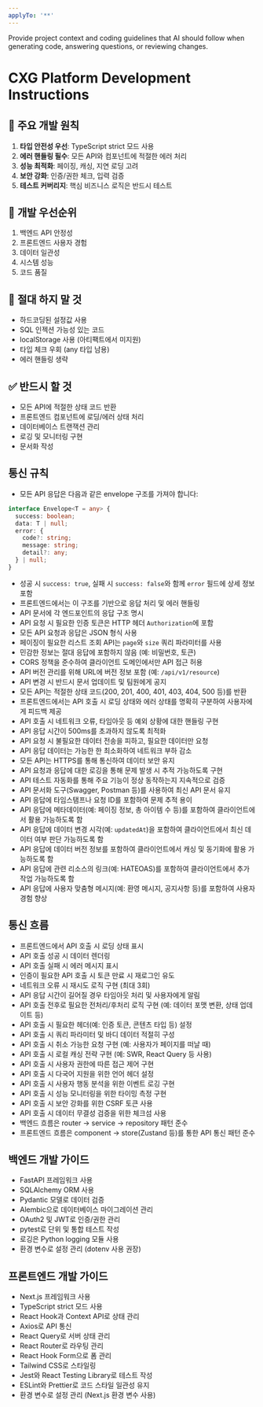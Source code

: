 ```yaml
---
applyTo: '**'
---
```

Provide project context and coding guidelines that AI should follow when generating code, answering questions, or reviewing changes.

# CXG Platform Development Instructions

## 🎯 주요 개발 원칙
1. **타입 안전성 우선**: TypeScript strict 모드 사용
2. **에러 핸들링 필수**: 모든 API와 컴포넌트에 적절한 에러 처리
3. **성능 최적화**: 페이징, 캐싱, 지연 로딩 고려
4. **보안 강화**: 인증/권한 체크, 입력 검증
5. **테스트 커버리지**: 핵심 비즈니스 로직은 반드시 테스트

## 🚀 개발 우선순위
1. 백엔드 API 안정성
2. 프론트엔드 사용자 경험
3. 데이터 일관성
4. 시스템 성능
5. 코드 품질

## 🚫 절대 하지 말 것
- 하드코딩된 설정값 사용
- SQL 인젝션 가능성 있는 코드
- localStorage 사용 (아티팩트에서 미지원)
- 타입 체크 우회 (any 타입 남용)
- 에러 핸들링 생략

## ✅ 반드시 할 것
- 모든 API에 적절한 상태 코드 반환
- 프론트엔드 컴포넌트에 로딩/에러 상태 처리
- 데이터베이스 트랜잭션 관리
- 로깅 및 모니터링 구현
- 문서화 작성

## 통신 규칙
- 모든 API 응답은 다음과 같은 envelope 구조를 가져야 합니다:
```typescript
interface Envelope<T = any> {
  success: boolean;
  data: T | null;
  error: {
    code?: string;
    message: string;
    detail?: any;
  } | null;
}
```
- 성공 시 `success: true`, 실패 시 `success: false`와 함께 `error` 필드에 상세 정보 포함
- 프론트엔드에서는 이 구조를 기반으로 응답 처리 및 에러 핸들링
- API 문서에 각 엔드포인트의 응답 구조 명시
- API 요청 시 필요한 인증 토큰은 HTTP 헤더 `Authorization`에 포함
- 모든 API 요청과 응답은 JSON 형식 사용
- 페이징이 필요한 리스트 조회 API는 `page`와 `size` 쿼리 파라미터를 사용
- 민감한 정보는 절대 응답에 포함하지 않음 (예: 비밀번호, 토큰)
- CORS 정책을 준수하여 클라이언트 도메인에서만 API 접근 허용
- API 버전 관리를 위해 URL에 버전 정보 포함 (예: `/api/v1/resource`)
- API 변경 시 반드시 문서 업데이트 및 팀원에게 공지
- 모든 API는 적절한 상태 코드(200, 201, 400, 401, 403, 404, 500 등)를 반환
- 프론트엔드에서는 API 호출 시 로딩 상태와 에러 상태를 명확히 구분하여 사용자에게 피드백 제공
- API 호출 시 네트워크 오류, 타임아웃 등 예외 상황에 대한 핸들링 구현
- API 응답 시간이 500ms를 초과하지 않도록 최적화
- API 요청 시 불필요한 데이터 전송을 피하고, 필요한 데이터만 요청
- API 응답 데이터는 가능한 한 최소화하여 네트워크 부하 감소
- 모든 API는 HTTPS를 통해 통신하여 데이터 보안 유지
- API 요청과 응답에 대한 로깅을 통해 문제 발생 시 추적 가능하도록 구현
- API 테스트 자동화를 통해 주요 기능이 정상 동작하는지 지속적으로 검증
- API 문서화 도구(Swagger, Postman 등)를 사용하여 최신 API 문서 유지
- API 응답에 타임스탬프나 요청 ID를 포함하여 문제 추적 용이
- API 응답에 메타데이터(예: 페이징 정보, 총 아이템 수 등)를 포함하여 클라이언트에서 활용 가능하도록 함
- API 응답에 데이터 변경 시각(예: `updatedAt`)을 포함하여 클라이언트에서 최신 데이터 여부 판단 가능하도록 함
- API 응답에 데이터 버전 정보를 포함하여 클라이언트에서 캐싱 및 동기화에 활용 가능하도록 함
- API 응답에 관련 리소스의 링크(예: HATEOAS)를 포함하여 클라이언트에서 추가 작업 가능하도록 함
- API 응답에 사용자 맞춤형 메시지(예: 환영 메시지, 공지사항 등)를 포함하여 사용자 경험 향상

## 통신 흐름
- 프론트엔드에서 API 호출 시 로딩 상태 표시
- API 호출 성공 시 데이터 렌더링
- API 호출 실패 시 에러 메시지 표시
- 인증이 필요한 API 호출 시 토큰 만료 시 재로그인 유도
- 네트워크 오류 시 재시도 로직 구현 (최대 3회)
- API 응답 시간이 길어질 경우 타임아웃 처리 및 사용자에게 알림
- API 호출 전후로 필요한 전처리/후처리 로직 구현 (예: 데이터 포맷 변환, 상태 업데이트 등)
- API 호출 시 필요한 헤더(예: 인증 토큰, 콘텐츠 타입 등) 설정
- API 호출 시 쿼리 파라미터 및 바디 데이터 적절히 구성
- API 호출 시 취소 가능한 요청 구현 (예: 사용자가 페이지를 떠날 때)
- API 호출 시 로컬 캐싱 전략 구현 (예: SWR, React Query 등 사용)
- API 호출 시 사용자 권한에 따른 접근 제어 구현
- API 호출 시 다국어 지원을 위한 언어 헤더 설정
- API 호출 시 사용자 행동 분석을 위한 이벤트 로깅 구현
- API 호출 시 성능 모니터링을 위한 타이밍 측정 구현
- API 호출 시 보안 강화를 위한 CSRF 토큰 사용
- API 호출 시 데이터 무결성 검증을 위한 체크섬 사용
- 백엔드 흐름은 router -> service -> repository 패턴 준수
- 프론트엔드 흐름은 component -> store(Zustand 등)를 통한 API 통신 패턴 준수

## 백엔드 개발 가이드
- FastAPI 프레임워크 사용
- SQLAlchemy ORM 사용
- Pydantic 모델로 데이터 검증
- Alembic으로 데이터베이스 마이그레이션 관리
- OAuth2 및 JWT로 인증/권한 관리
- pytest로 단위 및 통합 테스트 작성
- 로깅은 Python logging 모듈 사용
- 환경 변수로 설정 관리 (dotenv 사용 권장)

## 프론트엔드 개발 가이드
- Next.js 프레임워크 사용
- TypeScript strict 모드 사용
- React Hook과 Context API로 상태 관리
- Axios로 API 통신
- React Query로 서버 상태 관리
- React Router로 라우팅 관리
- React Hook Form으로 폼 관리
- Tailwind CSS로 스타일링
- Jest와 React Testing Library로 테스트 작성
- ESLint와 Prettier로 코드 스타일 일관성 유지
- 환경 변수로 설정 관리 (Next.js 환경 변수 사용)
